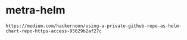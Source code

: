 # metra-helm

```
https://medium.com/hackernoon/using-a-private-github-repo-as-helm-chart-repo-https-access-95629b2af27c
```
